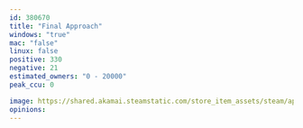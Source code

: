 ```yaml
---
id: 380670
title: "Final Approach"
windows: "true"
mac: "false"
linux: false
positive: 330
negative: 21
estimated_owners: "0 - 20000"
peak_ccu: 0

image: https://shared.akamai.steamstatic.com/store_item_assets/steam/apps/380670/header.jpg?t=1510949215
opinions:
---
```


